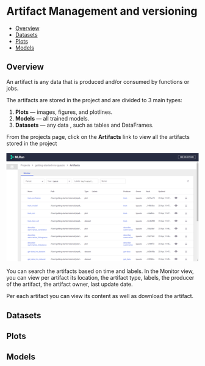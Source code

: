 # Artifact Management and versioning <!-- omit in toc -->

- [Overview](#overview)
- [Datasets](#datasets)
- [Plots](#plots)
- [Models](#models)

## Overview
An artifact is any data that is produced and/or consumed by functions or jobs.

The artifacts are stored in the project and are divided to 3 main types:
1. **Plots** — images, figures, and plotlines.
2. **Models** — all trained models.
3. **Datasets** — any data , such as tables and DataFrames.

From the projects page, click on the **Artifacts** link to view all the artifacts stored in the project
<br><br>
<img src="_static/images/project-artifacts.png" alt="projects-artifacts" width="800"/>

You can search the artifacts based on time and labels.
In the Monitor view, you can view per artifact its location, the artifact type, labels, the producer of the artifact, the artifact owner, last update date.

Per each artifact you can view its content as well as download the artifact.

## Datasets

## Plots

## Models

